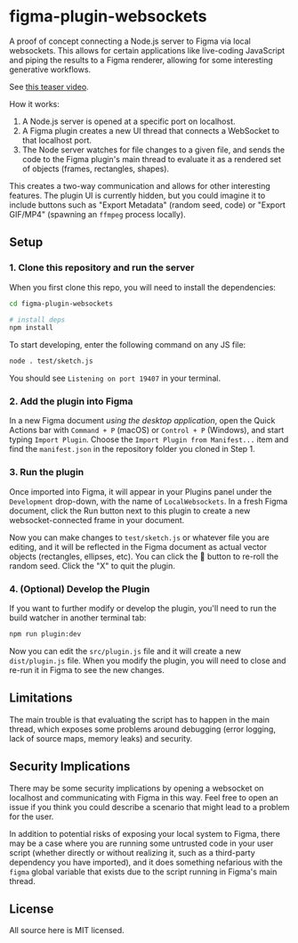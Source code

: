 # figma-plugin-websockets

A proof of concept connecting a Node.js server to Figma via local websockets. This allows for certain applications like live-coding JavaScript and piping the results to a Figma renderer, allowing for some interesting generative workflows.

See [this teaser video](https://twitter.com/mattdesl/status/1661877697533059074).

How it works:

1. A Node.js server is opened at a specific port on localhost.
2. A Figma plugin creates a new UI thread that connects a WebSocket to that localhost port.
3. The Node server watches for file changes to a given file, and sends the code to the Figma plugin's main thread to evaluate it as a rendered set of objects (frames, rectangles, shapes).

This creates a two-way communication and allows for other interesting features. The plugin UI is currently hidden, but you could imagine it to include buttons such as "Export Metadata" (random seed, code) or "Export GIF/MP4" (spawning an `ffmpeg` process locally).

## Setup

### 1. Clone this repository and run the server

When you first clone this repo, you will need to install the dependencies:

```sh
cd figma-plugin-websockets

# install deps
npm install
```

To start developing, enter the following command on any JS file:

```sh
node . test/sketch.js
```

You should see `Listening on port 19407` in your terminal.

### 2. Add the plugin into Figma

In a new Figma document _using the desktop application_, open the Quick Actions bar with `Command + P` (macOS) or `Control + P` (Windows), and start typing `Import Plugin`. Choose the `Import Plugin from Manifest...` item and find the `manifest.json` in the repository folder you cloned in Step 1.

### 3. Run the plugin

Once imported into Figma, it will appear in your Plugins panel under the `Development` drop-down, with the name of `LocalWebsockets`. In a fresh Figma document, click the Run button next to this plugin to create a new websocket-connected frame in your document.

Now you can make changes to `test/sketch.js` or whatever file you are editing, and it will be reflected in the Figma document as actual vector objects (rectangles, ellipses, etc). You can click the 🎲 button to re-roll the random seed. Click the "X" to quit the plugin.

### 4. (Optional) Develop the Plugin

If you want to further modify or develop the plugin, you'll need to run the build watcher in another terminal tab:

```sh
npm run plugin:dev
```

Now you can edit the `src/plugin.js` file and it will create a new `dist/plugin.js` file. When you modify the plugin, you will need to close and re-run it in Figma to see the new changes.

## Limitations

The main trouble is that evaluating the script has to happen in the main thread, which exposes some problems around debugging (error logging, lack of source maps, memory leaks) and security.

## Security Implications

There may be some security implications by opening a websocket on localhost and communicating with Figma in this way. Feel free to open an issue if you think you could describe a scenario that might lead to a problem for the user.

In addition to potential risks of exposing your local system to Figma, there may be a case where you are running some untrusted code in your user script (whether directly or without realizing it, such as a third-party dependency you have imported), and it does something nefarious with the `figma` global variable that exists due to the script running in Figma's main thread.

## License

All source here is MIT licensed.
